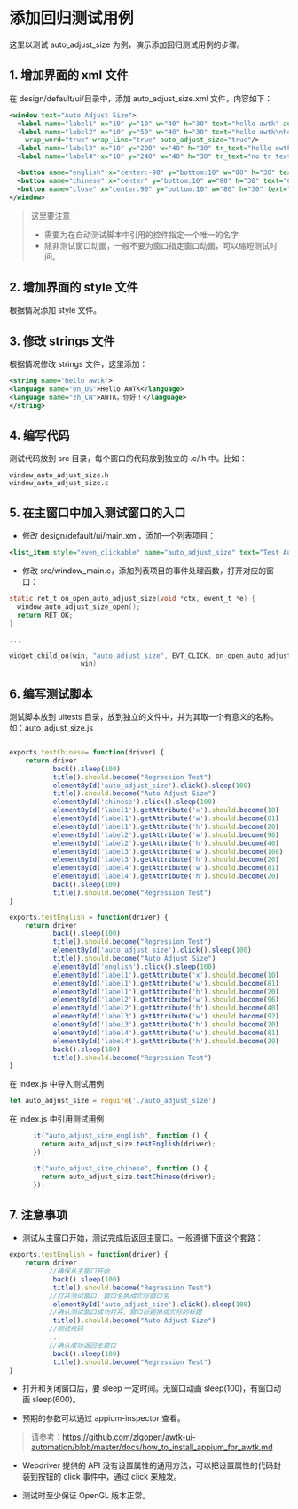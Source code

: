 # 添加回归测试用例

这里以测试 auto\_adjust\_size 为例，演示添加回归测试用例的步骤。

## 1. 增加界面的 xml 文件

在 design/default/ui/目录中，添加 auto\_adjust\_size.xml 文件，内容如下：

```xml
<window text="Auto Adjust Size">
  <label name="label1" x="10" y="10" w="40" h="30" text="hello awtk" auto_adjust_size="true"/>
  <label name="label2" x="10" y="50" w="40" h="30" text="hello awtk\nhello awtk" 
    wrap_word="true" wrap_line="true" auto_adjust_size="true"/>
  <label name="label3" x="10" y="200" w="40" h="30" tr_text="hello awtk" auto_adjust_size="true"/>
  <label name="label4" x="10" y="240" w="40" h="30" tr_text="no tr text" auto_adjust_size="true"/>

  <button name="english" x="center:-90" y="bottom:10" w="80" h="30" text="English"/>
  <button name="chinese" x="center" y="bottom:10" w="80" h="30" text="Chinese"/>
  <button name="close" x="center:90" y="bottom:10" w="80" h="30" text="Back" on:click="back()"/>
</window>

```

> 这里要注意：
> * 需要为在自动测试脚本中引用的控件指定一个唯一的名字
> * 除非测试窗口动画，一般不要为窗口指定窗口动画，可以缩短测试时间。

## 2. 增加界面的 style 文件

根据情况添加 style 文件。

## 3. 修改 strings 文件

根据情况修改 strings 文件，这里添加：

```xml
<string name="hello awtk">
<language name="en_US">Hello AWTK</language>
<language name="zh_CN">AWTK，你好！</language>
</string>
```

## 4. 编写代码

测试代码放到 src 目录，每个窗口的代码放到独立的 .c/.h 中。比如：

```
window_auto_adjust_size.h
window_auto_adjust_size.c
```

## 5. 在主窗口中加入测试窗口的入口

* 修改 design/default/ui/main.xml，添加一个列表项目：

```xml
<list_item style="even_clickable" name="auto_adjust_size" text="Test Auto Adjust Resize" /> 
```

* 修改 src/window_main.c，添加列表项目的事件处理函数，打开对应的窗口：

```c
static ret_t on_open_auto_adjust_size(void *ctx, event_t *e) {
  window_auto_adjust_size_open();
  return RET_OK;
}

...

widget_child_on(win, "auto_adjust_size", EVT_CLICK, on_open_auto_adjust_size,
                  win)
```

## 6. 编写测试脚本

测试脚本放到 uitests 目录，放到独立的文件中，并为其取一个有意义的名称。如：auto_adjust_size.js

```js

exports.testChinese= function(driver) {
    return driver
          .back().sleep(100)
          .title().should.become("Regression Test")
          .elementById('auto_adjust_size').click().sleep(100)
          .title().should.become("Auto Adjust Size")
          .elementById('chinese').click().sleep(100)
          .elementById('label1').getAttribute('x').should.become(10)
          .elementById('label1').getAttribute('w').should.become(81)
          .elementById('label1').getAttribute('h').should.become(20)
          .elementById('label2').getAttribute('w').should.become(96)
          .elementById('label2').getAttribute('h').should.become(40)
          .elementById('label3').getAttribute('w').should.become(108)
          .elementById('label3').getAttribute('h').should.become(20)
          .elementById('label4').getAttribute('w').should.become(81)
          .elementById('label4').getAttribute('h').should.become(20)
          .back().sleep(100)
          .title().should.become("Regression Test")
}

exports.testEnglish = function(driver) {
    return driver
          .back().sleep(100)
          .title().should.become("Regression Test")
          .elementById('auto_adjust_size').click().sleep(100)
          .title().should.become("Auto Adjust Size")
          .elementById('english').click().sleep(100)
          .elementById('label1').getAttribute('x').should.become(10)
          .elementById('label1').getAttribute('w').should.become(81)
          .elementById('label1').getAttribute('h').should.become(20)
          .elementById('label2').getAttribute('w').should.become(96)
          .elementById('label2').getAttribute('h').should.become(40)
          .elementById('label3').getAttribute('w').should.become(92)
          .elementById('label3').getAttribute('h').should.become(20)
          .elementById('label4').getAttribute('w').should.become(81)
          .elementById('label4').getAttribute('h').should.become(20)
          .back().sleep(100)
          .title().should.become("Regression Test")
}
```

在 index.js 中导入测试用例

```js
let auto_adjust_size = require('./auto_adjust_size')
```

在 index.js 中引用测试用例

```js
      it("auto_adjust_size_english", function () {
        return auto_adjust_size.testEnglish(driver);
      });

      it("auto_adjust_size_chinese", function () {
        return auto_adjust_size.testChinese(driver);
      });
```

## 7. 注意事项

* 测试从主窗口开始，测试完成后返回主窗口。一般遵循下面这个套路：

```js
exports.testEnglish = function(driver) {
    return driver
          //确保从主窗口开始
          .back().sleep(100)
          .title().should.become("Regression Test")
          //打开测试窗口，窗口名换成实际窗口名
          .elementById('auto_adjust_size').click().sleep(100)
          //确认测试窗口成功打开，窗口标题换成实际的标题
          .title().should.become("Auto Adjust Size")
          //测试代码
          ...
          //确认成功返回主窗口
          .back().sleep(100)
          .title().should.become("Regression Test")
}
```

* 打开和关闭窗口后，要 sleep 一定时间。无窗口动画 sleep(100)，有窗口动画 sleep(600)。

* 预期的参数可以通过 appium-inspector 查看。

> 请参考：https://github.com/zlgopen/awtk-ui-automation/blob/master/docs/how_to_install_appium_for_awtk.md

* Webdriver 提供的 API 没有设置属性的通用方法，可以把设置属性的代码封装到按钮的 click 事件中，通过 click 来触发。

* 测试时至少保证 OpenGL 版本正常。
